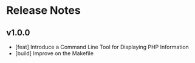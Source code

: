 # Release Notes

## v1.0.0

- [feat] Introduce a Command Line Tool for Displaying PHP Information
- [build] Improve on the Makefile

